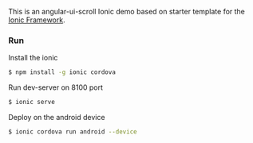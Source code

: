 This is an angular-ui-scroll Ionic demo based on starter template for the [Ionic Framework](http://ionicframework.com/).

### Run

Install the ionic

```bash
$ npm install -g ionic cordova
```

Run dev-server on 8100 port

```bash
$ ionic serve
```

Deploy on the android device

```bash
$ ionic cordova run android --device
```

